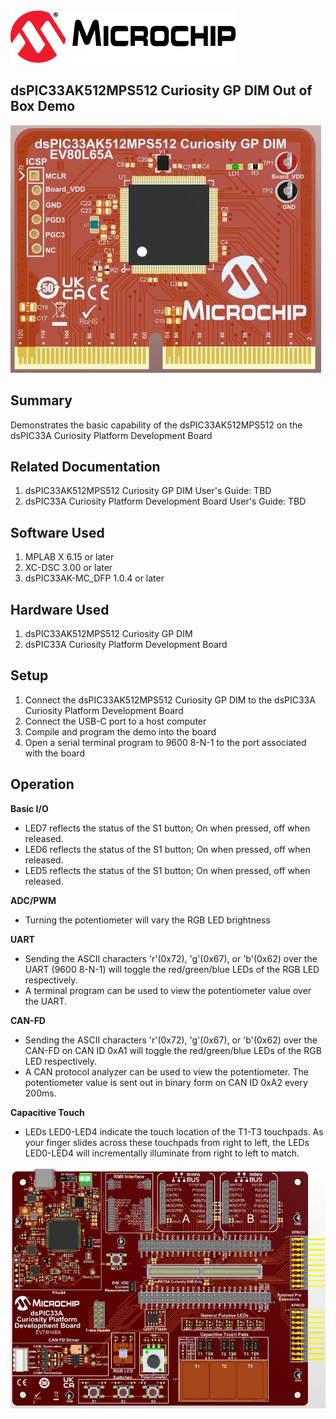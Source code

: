 <picture>
    <source media="(prefers-color-scheme: dark)" srcset="../images/microchip_logo_white_red.png">
	<source media="(prefers-color-scheme: light)" srcset="../images/microchip_logo_black_red.png">
    <img alt="Microchip Logo." src="../images/microchip_logo_black_red.png">
</picture>

## dsPIC33AK512MPS512 Curiosity GP DIM Out of Box Demo
![Board picture](./images/dim.jpg)

## Summary
Demonstrates the basic capability of the dsPIC33AK512MPS512 on the dsPIC33A Curiosity Platform Development Board

## Related Documentation
1) dsPIC33AK512MPS512 Curiosity GP DIM User's Guide: TBD
2) dsPIC33A Curiosity Platform Development Board User's Guide: TBD

## Software Used 
1) MPLAB X 6.15 or later
2) XC-DSC 3.00 or later
3) dsPIC33AK-MC_DFP 1.0.4 or later

## Hardware Used
1) dsPIC33AK512MPS512 Curiosity GP DIM
2) dsPIC33A Curiosity Platform Development Board

## Setup
1) Connect the dsPIC33AK512MPS512 Curiosity GP DIM to the dsPIC33A Curiosity Platform Development Board
2) Connect the USB-C port to a host computer
3) Compile and program the demo into the board
4) Open a serial terminal program to 9600 8-N-1 to the port associated with the board

## Operation

**Basic I/O**
* LED7 reflects the status of the S1 button; On when pressed, off when released.
* LED6 reflects the status of the S1 button; On when pressed, off when released.
* LED5 reflects the status of the S1 button; On when pressed, off when released.

**ADC/PWM**
* Turning the potentiometer will vary the RGB LED brightness

**UART**
* Sending the ASCII characters 'r'(0x72), 'g'(0x67), or 'b'(0x62) over the UART (9600 8-N-1) will toggle the red/green/blue LEDs of the RGB LED respectively.
* A terminal program can be used to view the potentiometer value over the UART.

**CAN-FD**
* Sending the ASCII characters 'r'(0x72), 'g'(0x67), or 'b'(0x62) over the CAN-FD on CAN ID 0xA1 will toggle the red/green/blue LEDs of the RGB LED respectively.
* A CAN protocol analyzer can be used to view the potentiometer.  The potentiometer value is sent out in binary form on CAN ID 0xA2 every 200ms.

**Capacitive Touch**
* LEDs LED0-LED4 indicate the touch location of the T1-T3 touchpads. As your finger slides across these touchpads from right to left, the LEDs LED0-LED4 will incrementally illuminate from right to left to match.

![Curiosity Platform Board](../images/curiosity.jpg)
 




